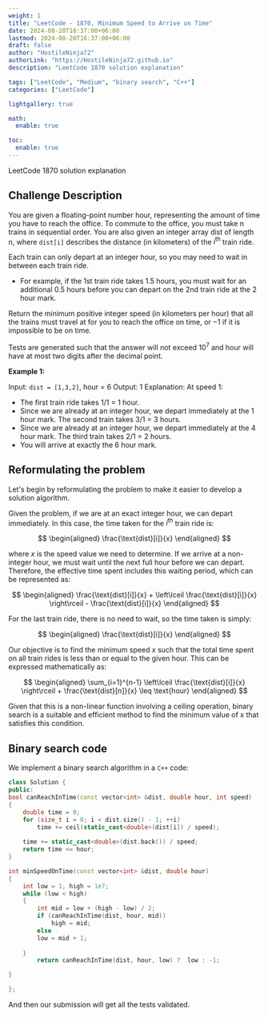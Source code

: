 ```yaml
---
weight: 1
title: "LeetCode - 1870, Minimum Speed to Arrive on Time"
date: 2024-08-20T16:37:00+06:00
lastmod: 2024-08-20T16:37:00+06:00
draft: false
author: "HostileNinja72"
authorLink: "https://HostileNinja72.github.io"
description: "LeetCode 1870 solution explanation"

tags: ["LeetCode", "Medium", "binary search", "C++"]
categories: ["LeetCode"]

lightgallery: true

math:
  enable: true

toc:
  enable: true
---
```


LeetCode 1870 solution explanation

<!--more-->

## Challenge Description

You are given a floating-point number hour, representing the amount of time you have to reach the office. To commute to the office, you must take n trains in sequential order. You are also given an integer array dist of length n, where `dist[i]` describes the distance (in kilometers) of the $i^{\text{th}}$ train ride.

Each train can only depart at an integer hour, so you may need to wait in between each train ride.

- For example, if the 1st train ride takes $1.5$ hours, you must wait for an additional 0.5 hours before you can depart on the 2nd train ride at the 2 hour mark.

Return the minimum positive integer speed (in kilometers per hour) that all the trains must travel at for you to reach the office on time, or $-1$ if it is impossible to be on time.

Tests are generated such that the answer will not exceed $10^7$ and hour will have at most two digits after the decimal point.


**Example 1:**

Input: `dist = [1,3,2]`, hour = 6
Output: 1
Explanation: At speed 1:
- The first train ride takes 1/1 = 1 hour.
- Since we are already at an integer hour, we depart immediately at the 1 hour mark. The second train takes 3/1 = 3 hours.
- Since we are already at an integer hour, we depart immediately at the 4 hour mark. The third train takes 2/1 = 2 hours.
- You will arrive at exactly the 6 hour mark.

## Reformulating the problem

Let's begin by reformulating the problem to make it easier to develop a solution algorithm.

Given the problem, if we are at an exact integer hour, we can depart immediately. In this case, the time taken for the $i^{\text{th}}$ train ride is:

$$
\begin{aligned}
\frac{\text{dist}[i]}{x}
\end{aligned}
$$

where $x$ is the speed value we need to determine. If we arrive at a non-integer hour, we must wait until the next full hour before we can depart. Therefore, the effective time spent includes this waiting period, which can be represented as:
 
$$
\begin{aligned}
\frac{\text{dist}[i]}{x} + \left\lceil \frac{\text{dist}[i]}{x} \right\rceil - \frac{\text{dist}[i]}{x}
\end{aligned}
$$

For the last train ride, there is no need to wait, so the time taken is simply:

$$
\begin{aligned}
\frac{\text{dist}[i]}{x} 
\end{aligned}
$$

Our objective is to find the minimum speed $x$ such that the total time spent on all train rides is less than or equal to the given hour. This can be expressed mathematically as:

$$
\begin{aligned}
\sum_{i=1}^{n-1} \left\lceil \frac{\text{dist}[i]}{x} \right\rceil + \frac{\text{dist}[n]}{x} \leq \text{hour}
\end{aligned}
$$

Given that this is a non-linear function involving a ceiling operation, binary search is a suitable and efficient method to find the minimum value of x that satisfies this condition.

## Binary search code
We implement a binary search algorithm in a `C++` code:

```cpp
class Solution {
public:
bool canReachInTime(const vector<int> &dist, double hour, int speed)
{
    double time = 0;
    for (size_t i = 0; i < dist.size() - 1; ++i)
        time += ceil(static_cast<double>(dist[i]) / speed);
    
    time += static_cast<double>(dist.back()) / speed;
    return time <= hour;
}

int minSpeedOnTime(const vector<int> &dist, double hour)
{
    int low = 1, high = 1e7;
    while (low < high)
    {
        int mid = low + (high - low) / 2;
        if (canReachInTime(dist, hour, mid))
            high = mid;
        else
        low = mid + 1;
        
    }
        return canReachInTime(dist, hour, low) ?  low : -1;

}

};
```
And then our submission will get all the tests validated.











